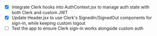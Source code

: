 - [x] Integrate Clerk hooks into AuthContext.jsx to manage auth state with both Clerk and custom JWT
- [x] Update Header.jsx to use Clerk's SignedIn/SignedOut components for sign-in, while keeping custom logout
- [ ] Test the app to ensure Clerk sign-in works alongside custom auth
